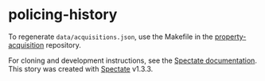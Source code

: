 # policing-history

To regenerate `data/acquisitions.json`, use the Makefile in the [property-acquisition](https://github.com/graphicsdesk/property-acquisition) repository.

For cloning and development instructions, see the [Spectate documentation](https://github.com/graphicsdesk/spectate/#cloning-a-spectate-project). This story was created with [Spectate](https://github.com/graphicsdesk/spectate) v1.3.3.
